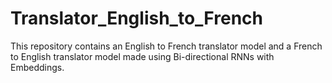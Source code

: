 # Translator_English_to_French

This repository contains an English to French translator model and a French to English translator model made using Bi-directional RNNs with Embeddings.
